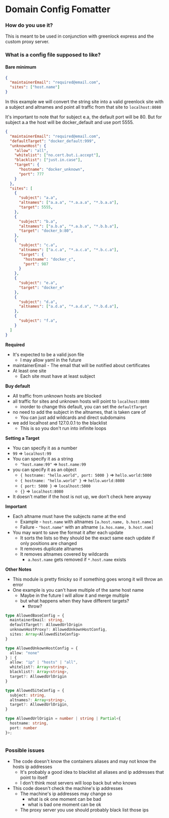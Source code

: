 # Domain Config Fomatter

### How do you use it?

This is meant to be used in conjunction with greenlock express and the custom proxy server.

### What is a config file supposed to like?

#### Bare minimum

```json
{
  "maintainerEmail": "required@email.com",
  "sites": ["host.name"]
}
```

In this example we will convert the string site into a valid greenlock site with a subject and altnames and point all traffic from that site to `localhost:8080`

It's important to note that for subject e.a, the default port will be 80.
But for subject a.a the host will be docker_default and use port 5555.

```json
{
  "maintainerEmail": "required@email.com",
  "defaultTarget": "docker_default:999",
  "unknownHost": {
    "allow": "all",
    "whitelist": ["no.cert.but.i.accept"],
    "blacklist": ["just.in.case"],
    "target": {
      "hostname": "docker_unknown",
      "port": 777
    }
  },
  "sites": [
    {
      "subject": "a.a",
      "altnames": ["a.a.a", "*.a.a.a", "*.b.a.a"],
      "target": 5555,
    },
    {
      "subject": "b.a",
      "altnames": ["a.b.a", "*.a.b.a", "*.b.b.a"],
      "target": "docker_b:80",
    },
    {
      "subject": "c.a",
      "altnames": ["a.c.a", "*.a.c.a", "*.b.c.a"],
      "target": {
        "hostname": "docker_c",
        "port": 987
      }
    },
    {
      "subject": "e.a",
      "target": "docker_e"
    },
    {
      "subject": "d.a",
      "altnames": ["a.d.a", "*.a.d.a", "*.b.d.a"],
    },
    {
      "subject": "f.a",
    }
  ]
}
```


**Required**
- It's expected to be a valid json file
  - I may allow yaml in the future
- maintainerEmail - The email that will be notified about certificates
- At least one site
  - Each site must have at least subject

**Buy default**
- All traffic from unknown hosts are blocked
- all traffic for sites and unknown hosts will point to `localhost:8080`
  - inorder to change this default, you can set the  `defaultTarget`
- no need to add the subject in the altnames, that is taken care of
  - You can just add wildcards and direct subdomains
- we add localhost and 127.0.0.1 to the blacklist
  - This is so you don't run into infinite loops

**Setting a Target**
- You can specify it as a number
 - `99` => `localhost:99`
- You can specify it as a string
  - `"host.name:99"` => `host.name:99`
- you can specify it as an object
  - `{ hostname: "hello.world", port: 5000 }` => `hello.world:5000`
  - `{ hostname: "hello.world" }` => `hello.world:8080`
  - `{ port: 5000 }` => `localhost:5000`
  - `{}` => `localhost:8080`
- It doesn't matter if the host is not up, we don't check here anyway

**Important**
- Each altname must have the subjects name at the end
  - Example - `host.name` with altnames `[a.host.name, b.host.name]`
  - Failure - `"host.name"` with an altname `[a.hos.name, b.host.nam]`
- You may want to save the format it after each update
  - It sorts the lists so they should be the exact same each update if only positions are changed
  - It removes duplicate altnames
  - It removes altnames covered by wildcards
    - `a.host.name` gets removed if `*.host.name` exists

**Other Notes**
- This module is pretty finicky so if something goes wrong it will throw an error
- One example is you can't have multiple of the same host name
  - Maybe in the future I will allow it and merge multiple
  - but what happens when they have different targets?
    - throw?

```typescript
type AllowedBaseConfig = {
  maintainerEmail: string,
  defaultTarget?: AllowedUrlOrigin
  unknownHostProxy?: AllowedUnkownHostConfig,
  sites: Array<AllowedSiteConfig>
}

type AllowedUnkownHostConfig = {
  allow: "none"
} | {
  allow: "ip" | "hosts" | "all",
  whitelist?: Array<string>,
  blacklist?: Array<string>,
  target?: AllowedUrlOrigin
}

type AllowedSiteConfig = {
  subject: string,
  altnames?: Array<string>,
  target?: AllowedUrlOrigin,
}

type AllowedUrlOrigin = number | string | Partial<{
  hostname: string,
  port: number
}>;



```



### Possible issues

- The code doesn't know the containers aliases and may not know the hosts ip addresses
  - It's probably a good idea to blacklist all aliases and ip addresses that point to itself
  - I don't think most servers will loop back but who knows
- This code doesn't check the machine's ip addresses
  - The machine's ip addresses may change so
    - what is ok one moment can be bad
    - what is bad one moment can be ok
  - The proxy server you use should probably black list those ips
  
